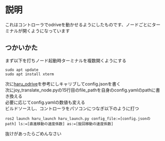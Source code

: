 # 説明
これはコントローラでodriveを動かせるようにしたものです、ノードごとにターミナルが開くようになっています
## つかいかた
まず以下を打ちノード起動時ターミナルを複数開くようにする
```
sudo apt update
sudo apt install xterm
```
次に[haru_odrive](https://github.com/nokaaaaa/haru_odrive)を参考にしキャリブしてconfig.jsonを書く</br>
次にjoy_translate_node.pyの15行目のfile_pathを自身のconfig.yamlのpathに書き換える</br>
必要に応じてconfig.yamlの数値も変える</br>
ビルドソースし、コントローラをパソコンにつなぎ以下のように打つ　　
```
ros2 launch haru_launch haru_launch.py config_file:=[config.jsonのpath] ls:=[直進移動の速度係数] as:=[旋回移動の速度係数]
```

抜けがあったらごめんなさい
